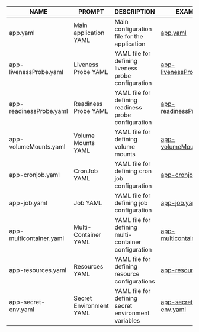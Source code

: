 
| NAME                  | PROMPT                | DESCRIPTION                                        | EXAMPLE                                                               |
|-----------------------|-----------------------|----------------------------------------------------|-----------------------------------------------------------------------|
| app.yaml              | Main application YAML | Main configuration file for the application       | [app.yaml](https://github.com/den-vasyliev/go-demo-app/blob/master/yaml/app.yaml) |
| app-livenessProbe.yaml | Liveness Probe YAML   | YAML file for defining liveness probe configuration| [app-livenessProbe.yaml](https://github.com/den-vasyliev/go-demo-app/blob/master/yaml/app-livenessProbe.yaml) |
| app-readinessProbe.yaml| Readiness Probe YAML  | YAML file for defining readiness probe configuration| [app-readinessProbe.yaml](https://github.com/den-vasyliev/go-demo-app/blob/master/yaml/app-readinessProbe.yaml) |
| app-volumeMounts.yaml  | Volume Mounts YAML    | YAML file for defining volume mounts              | [app-volumeMounts.yaml](https://github.com/den-vasyliev/go-demo-app/blob/master/yaml/app-volumeMounts.yaml) |
| app-cronjob.yaml       | CronJob YAML          | YAML file for defining cron job configuration      | [app-cronjob.yaml](https://github.com/den-vasyliev/go-demo-app/blob/master/yaml/app-cronjob.yaml) |
| app-job.yaml           | Job YAML              | YAML file for defining job configuration           | [app-job.yaml](https://github.com/den-vasyliev/go-demo-app/blob/master/yaml/app-job.yaml) |
| app-multicontainer.yaml| Multi-Container YAML  | YAML file for defining multi-container configuration| [app-multicontainer.yaml](https://github.com/den-vasyliev/go-demo-app/blob/master/yaml/app-multicontainer.yaml) |
| app-resources.yaml     | Resources YAML        | YAML file for defining resource configurations    | [app-resources.yaml](https://github.com/den-vasyliev/go-demo-app/blob/master/yaml/app-resources.yaml) |
| app-secret-env.yaml    | Secret Environment YAML| YAML file for defining secret environment variables| [app-secret-env.yaml](https://github.com/den-vasyliev/go-demo-app/blob/master/yaml/app-secret-env.yaml) |
